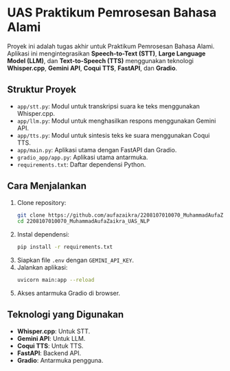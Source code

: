 # UAS Praktikum Pemrosesan Bahasa Alami

Proyek ini adalah tugas akhir untuk Praktikum Pemrosesan Bahasa Alami. Aplikasi ini mengintegrasikan **Speech-to-Text (STT)**, **Large Language Model (LLM)**, dan **Text-to-Speech (TTS)** menggunakan teknologi **Whisper.cpp**, **Gemini API**, **Coqui TTS**, **FastAPI**, dan **Gradio**.
 
 ## Struktur Proyek
 - `app/stt.py`: Modul untuk transkripsi suara ke teks menggunakan Whisper.cpp.
 - `app/llm.py`: Modul untuk menghasilkan respons menggunakan Gemini API.
 - `app/tts.py`: Modul untuk sintesis teks ke suara menggunakan Coqui TTS.
 - `app/main.py`: Aplikasi utama dengan FastAPI dan Gradio.
 - `gradio_app/app.py`: Aplikasi utama antarmuka.
 - `requirements.txt`: Daftar dependensi Python.
 
 ## Cara Menjalankan
 1. Clone repository:
    ```bash
    git clone https://github.com/aufazaikra/2208107010070_MuhammadAufaZaikra_UAS_NLP.git
    cd 2208107010070_MuhammadAufaZaikra_UAS_NLP
    ```
 2. Instal dependensi:
    ```bash
    pip install -r requirements.txt
    ```
 3. Siapkan file `.env` dengan `GEMINI_API_KEY`.
 4. Jalankan aplikasi:
    ```bash
    uvicorn main:app --reload
    ```
 5. Akses antarmuka Gradio di browser.
 
 ## Teknologi yang Digunakan
 - **Whisper.cpp**: Untuk STT.
 - **Gemini API**: Untuk LLM.
 - **Coqui TTS**: Untuk TTS.
 - **FastAPI**: Backend API.
 - **Gradio**: Antarmuka pengguna.
 
